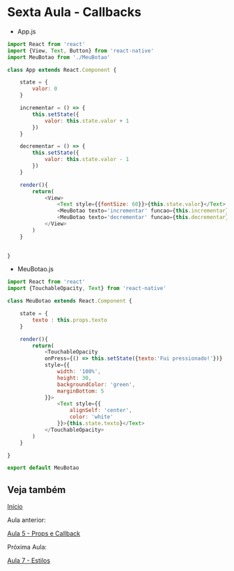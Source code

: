 # Sexta Aula - Callbacks

* App.js

```Javascript
import React from 'react'
import {View, Text, Button} from 'react-native'
import MeuBotao from './MeuBotao'

class App extends React.Component {

    state = {
        valor: 0
    }

    incrementar = () => {
        this.setState({
            valor: this.state.valor + 1
        })
    }

    decrementar = () => {
        this.setState({
            valor: this.state.valor - 1
        })
    }

    render(){
        return(
            <View>
                <Text style={{fontSize: 60}}>{this.state.valor}</Text>
                <MeuBotao texto='incrementar' funcao={this.incrementar}/>
                <MeuBotao texto='decrementar' funcao={this.decrementar}/>
            </View>
        )
    }
    

}
```

* MeuBotao.js

```Javascript
import React from 'react'
import {TouchableOpacity, Text} from 'react-native'

class MeuBotao extends React.Component {

    state = {
        texto : this.props.texto
    }

    render(){
        return(
            <TouchableOpacity 
            onPress={() => this.setState({texto:'Fui pressionado!'})}
            style={{
                width: '100%',
                height: 30,
                backgroundColor: 'green',
                marginBottom: 5
            }}>
                <Text style={{
                    alignSelf: 'center',
                    color: 'white'
                }}>{this.state.texto}</Text>
            </TouchableOpacity>
        )
    }

}

export default MeuBotao
```

## Veja também

[Início](https://github.com/AWLeiseR/ReactNative)

Aula anterior: 

[Aula 5 - Props e Callback ](https://github.com/AWLeiseR/ReactNative/tree/master/Aula%205)

Próxima Aula:

[Aula 7 - Estilos](https://github.com/AWLeiseR/ReactNative/tree/master/Aula%207)